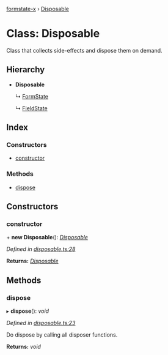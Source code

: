 [formstate-x](../README.md) › [Disposable](disposable.md)

# Class: Disposable

Class that collects side-effects and dispose them on demand.

## Hierarchy

* **Disposable**

  ↳ [FormState](formstate.md)

  ↳ [FieldState](fieldstate.md)

## Index

### Constructors

* [constructor](disposable.md#constructor)

### Methods

* [dispose](disposable.md#dispose)

## Constructors

###  constructor

\+ **new Disposable**(): *[Disposable](disposable.md)*

*Defined in [disposable.ts:28](https://github.com/qiniu/formstate-x/blob/f0b789c/src/disposable.ts#L28)*

**Returns:** *[Disposable](disposable.md)*

## Methods

###  dispose

▸ **dispose**(): *void*

*Defined in [disposable.ts:23](https://github.com/qiniu/formstate-x/blob/f0b789c/src/disposable.ts#L23)*

Do dispose by calling all disposer functions.

**Returns:** *void*

